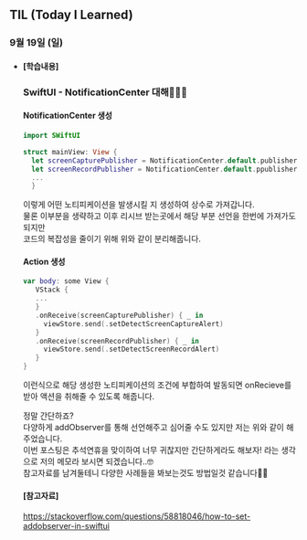 ## TIL (Today I Learned)

### 9월 19일 (일)

- #### [학습내용]
  
  ### SwiftUI - NotificationCenter 대해🧑🏻‍💻   
  
  #### NotificationCenter 생성   
  ```swift
  import SWiftUI
  
  struct mainView: View {
    let screenCapturePublisher = NotificationCenter.default.publisher(for: NSNotification.Name(UIApplication.userDidTakeScreenshotNotification.rawValue))
    let screenRecordPublisher = NotificationCenter.default.ppublisher(for: NSNotification.Name(UIScreen.capturedDidChangeNotification.rawValue))
    ...
    }
  ```
  이렇게 어떤 노티피케이션을 발생시킬 지 생성하여 상수로 가져갑니다.   
  물론 이부분을 생략하고 이후 리시브 받는곳에서 해당 부분 선언을 한번에 가져가도 되지만   
  코드의 복잡성을 줄이기 위해 위와 같이 분리해줍니다.   

  #### Action 생성   
  ```swift
  var body: some View {
     VStack {
     ...
     }
     .onReceive(screenCapturePublisher) { _ in
       viewStore.send(.setDetectScreenCaptureAlert)
     }
     .onReceive(screenRecordPublisher) { _ in
       viewStore.send(.setDetectScreenRecordAlert)
     }
  }
  ```
  이런식으로 해당 생성한 노티피케이션의 조건에 부합하여 발동되면 onRecieve를 받아 액션을 취해줄 수 있도록 해줍니다.   

  정말 간단하죠?   
  다양하게 addObserver를 통해 선언해주고 심어줄 수도 있지만 저는 위와 같이 해주었습니다.   
  이번 포스팅은 추석연휴을 맞이하여 너무 귀찮지만 간단하게라도 해보자! 라는 생각으로 저의 메모라 보시면 되겠습니다..🤓   
  참고자료를 남겨둘테니 다양한 사례들을 봐보는것도 방법일것 같습니다👍🏻   

  #### [참고자료]   
  https://stackoverflow.com/questions/58818046/how-to-set-addobserver-in-swiftui   